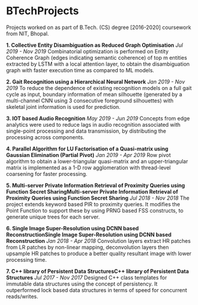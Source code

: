 # BTechProjects
Projects worked on as part of B.Tech. (CS) degree [2016-2020] coursework from NIT, Bhopal.

**1. Collective Entity Disambiguation as Reduced Graph Optimisation**
*Jul 2019 - Nov 2019*
Combinatorial optimization is performed on Entity Coherence Graph (edges indicating semantic coherence) of top m entities extracted by LSTM 
with a local attention layer, to obtain the disambiguation graph with faster execution time as compared to ML models.

**2. Gait Recognition using a Hierarchical Neural Network**
*Jan 2019 - Nov 2019*
To reduce the dependence of existing recognition models on a full gait cycle as input, boundary information of mean silhouette (generated by 
a multi-channel CNN using 3 consecutive foreground silhouettes) with skeletal joint information is used for prediction.

**3. IOT based Audio Recognition**
*May 2019 - Jun 2019*
Concepts from edge analytics were used to reduce lags in audio recognition associated with single-point processing and data transmission, by 
distributing the processing across components. 

**4. Parallel Algorithm for LU Factorisation of a Quasi-matrix using Gaussian Elimination (Partial Pivot)**
*Jan 2019 - Apr 2019*
Row pivot algorithm to obtain a lower-triangular quasi-matrix and an upper-triangular matrix is implemented as a 1-D row agglomeration with 
thread-level coarsening for faster processing.

**5. Multi-server Private Information Retrieval of Proximity Queries using Function Secret SharingMulti-server Private Information Retrieval of 
Proximity Queries using Function Secret Sharing**
*Jul 2018 - Nov 2018*
The project extends keyword based PIR to proximity queries. It modifies the Point Function to support these by using PRNG based FSS constructs, 
to generate unique trees for each server.

**6. Single Image Super-Resolution using DCNN based ReconstructionSingle Image Super-Resolution using DCNN based Reconstruction**
*Jan 2018 - Apr 2018*
Convolution layers extract HR patches from LR patches by non-linear mapping, deconvolution layers then upsample HR patches to produce a better 
quality resultant image with lower processing time.

**7. C++ library of Persistent Data StructuresC++ library of Persistent Data Structures**
*Jul 2017 - Nov 2017*
Designed C++ class templates for immutable data structures using the concept of persistency. It outperformed lock based data structures in terms 
of speed for concurrent reads/writes.
